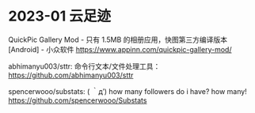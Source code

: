 # 2023-01 云足迹

QuickPic Gallery Mod - 只有 1.5MB 的相册应用，快图第三方编译版本[Android] - 小众软件
https://www.appinn.com/quickpic-gallery-mod/

abhimanyu003/sttr: 命令行文本/文件处理工具：
https://github.com/abhimanyu003/sttr

spencerwooo/substats: ( ｀д′) how many followers do i have? how many!
https://github.com/spencerwooo/Substats

